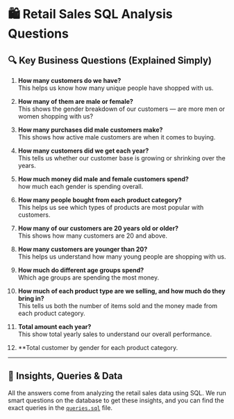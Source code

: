 # 🛍️ Retail Sales SQL Analysis Questions

## 🔍 Key Business Questions (Explained Simply)

1. **How many customers do we have?**  
   This helps us know how many unique people have shopped with us.

2. **How many of them are male or female?**  
   This shows the gender breakdown of our customers — are more men or women shopping with us?

3. **How many purchases did male customers make?**  
   This shows how active male customers are when it comes to buying.

4. **How many customers did we get each year?**  
   This tells us whether our customer base is growing or shrinking over the years.

5. **How much money did male and female customers spend?**  
    how much each gender is spending overall.

6. **How many people bought from each product category?**  
   This helps us see which types of products are most popular with customers.

7. **How many of our customers are 20 years old or older?**  
   This shows how many  customers are 20 and above.

8. **How many customers are younger than 20?**  
   This helps us understand how many young people are shopping with us.

9. **How much do different age groups spend?**  
  Which age groups are spending the most money.

10. **How much of each product type are we selling, and how much do they bring in?**  
    This tells us both the number of items sold and the money made from each product category.

11. **Total amount each year?**  
    This show total yearly sales to understand our overall performance.

12. **Total customer by gender for each product category.

---

## 🧠 Insights, Queries & Data

All the answers come from analyzing the retail sales data using SQL. We run smart questions on the database to get these insights, and you can find the exact queries in the [`queries.sql`](https://github.com/Swiss111/Retail-sales-SQL-analysis/blob/271eb9300b614891e19f001b172044eaef30c1b6/quaries.sql) file.
